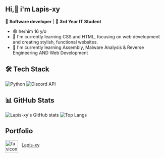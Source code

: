 ## Hi,👋 i'm Lapis-xy 

🎯 **Software developer** | 🤖 **3rd Year IT Student**
- 😄 he/him 16 y/o
- 🔭 I'm currently learning CSS and HTML, focusing on web development and creating stylish, functional websites.
- 🌱 I'm currently learning Assembly, Malware Analysis & Reverse Engineering AND Web Development

## 🛠️ **Tech Stack**

![Python](https://img.shields.io/badge/Python-3776AB?style=for-the-badge&logo=python&logoColor=white)
![Discord API](https://img.shields.io/badge/Discord-7289DA?style=for-the-badge&logo=discord&logoColor=white)



## 📊 **GitHub Stats**


![Lapis-xy's GitHub stats](https://github-readme-stats.vercel.app/api?username=Lapis-xy&show_icons=true&theme=dark&hide_title=true)
![Top Langs](https://github-readme-stats.vercel.app/api/top-langs/?username=Lapis-xy&layout=compact&theme=dark)

## Portfolio

<p align="left">
  <img src="https://github.com/user-attachments/assets/4cd2d4da-0e3b-42cc-93ee-910625fe611e" alt="favicon" width="40" height="40" align="middle">
  &nbsp;
  <a href="https://Lapis-xy.github.io">Lapis-xy</a>
</p>



<!--
**Lapis-xy/Lapis-xy** is a ✨ _special_ ✨ repository because its `README.md` (this file) appears on your GitHub profile.

Here are some ideas to get you started:

- 🔭 I’m currently working on ...
- 🌱 I’m currently learning ...
- 👯 I’m looking to collaborate on ...
- 🤔 I’m looking for help with ...
- 💬 Ask me about ...
- 📫 How to reach me: ...
- 😄 Pronouns: ...
- ⚡ Fun fact: ...
-->

